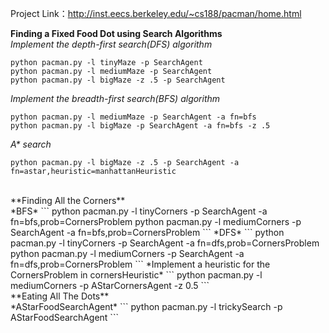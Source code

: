 Project Link：http://inst.eecs.berkeley.edu/~cs188/pacman/home.html

**Finding a Fixed Food Dot using Search Algorithms** <br />
*Implement the depth-first search(DFS) algorithm*
```
python pacman.py -l tinyMaze -p SearchAgent
python pacman.py -l mediumMaze -p SearchAgent
python pacman.py -l bigMaze -z .5 -p SearchAgent
```
*Implement the  breadth-first search(BFS) algorithm*
```
python pacman.py -l mediumMaze -p SearchAgent -a fn=bfs
python pacman.py -l bigMaze -p SearchAgent -a fn=bfs -z .5
```
*A\* search*
```
python pacman.py -l bigMaze -z .5 -p SearchAgent -a fn=astar,heuristic=manhattanHeuristic 
```
<br />
**Finding All the Corners** <br />
*BFS*
```
python pacman.py -l tinyCorners -p SearchAgent -a fn=bfs,prob=CornersProblem
python pacman.py -l mediumCorners -p SearchAgent -a fn=bfs,prob=CornersProblem
```
*DFS*
```
python pacman.py -l tinyCorners -p SearchAgent -a fn=dfs,prob=CornersProblem
python pacman.py -l mediumCorners -p SearchAgent -a fn=dfs,prob=CornersProblem
```
*Implement a heuristic for the CornersProblem in cornersHeuristic*
```
python pacman.py -l mediumCorners -p AStarCornersAgent -z 0.5
```
<br />
**Eating All The Dots** <br />
*AStarFoodSearchAgent*
```
python pacman.py -l trickySearch -p AStarFoodSearchAgent
```
